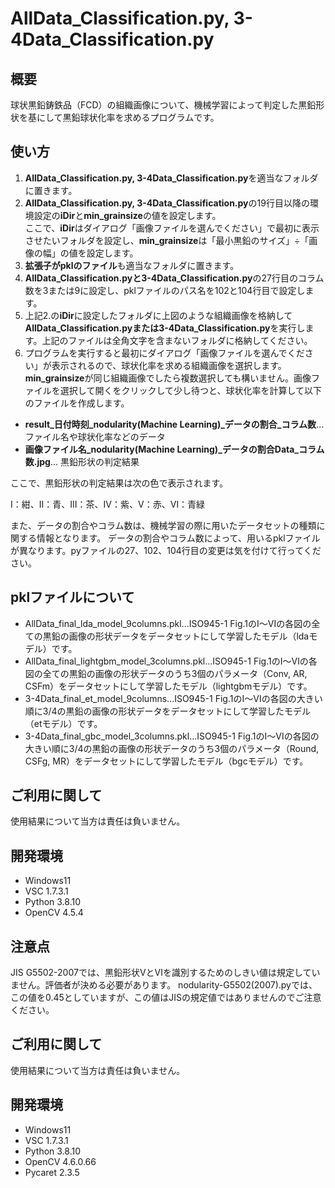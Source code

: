 # AllData_Classification.py, 3-4Data_Classification.py

## 概要

球状黒鉛鋳鉄品（FCD）の組織画像について、機械学習によって判定した黒鉛形状を基にして黒鉛球状化率を求めるプログラムです。

## 使い方

1. **AllData_Classification.py, 3-4Data_Classification.py**を適当なフォルダに置きます。
2. **AllData_Classification.py, 3-4Data_Classification.py**の19行目以降の環境設定の**iDir**と**min_grainsize**の値を設定します。<br>
ここで、**iDir**はダイアログ「画像ファイルを選んでください」で最初に表示させたいフォルダを設定し、**min_grainsize**は「最小黒鉛のサイズ」÷「画像の幅」の値を設定します。
3. **拡張子がpklのファイル**も適当なフォルダに置きます。
4. **AllData_Classification.pyと3-4Data_Classification.py**の27行目のコラム数を3または9に設定し、pklファイルのパス名を102と104行目で設定します。
5. 上記2.の**iDir**に設定したフォルダに上図のような組織画像を格納して**AllData_Classification.pyまたは3-4Data_Classification.py**を実行します。上記のファイルは全角文字を含まないフォルダに格納してください。
6. プログラムを実行すると最初にダイアログ「画像ファイルを選んでください」が表示されるので、球状化率を求める組織画像を選択します。**min_grainsize**が同じ組織画像でしたら複数選択しても構いません。画像ファイルを選択して開くをクリックして少し待つと、球状化率を計算して以下のファイルを作成します。

- **result_日付時刻_nodularity(Machine Learning)_データの割合_コラム数**...ファイル名や球状化率などのデータ
- **画像ファイル名_nodularity(Machine Learning)_データの割合Data_コラム数.jpg**... 黒鉛形状の判定結果

ここで、黒鉛形状の判定結果は次の色で表示されます。

Ⅰ：紺、Ⅱ：青、Ⅲ：茶、Ⅳ：紫、Ⅴ：赤、Ⅵ：青緑

また、データの割合やコラム数は、機械学習の際に用いたデータセットの種類に関する情報となります。
データの割合やコラム数によって、用いるpklファイルが異なります。pyファイルの27、102、104行目の変更は気を付けて行ってください。

## pklファイルについて

- AllData_final_lda_model_9columns.pkl...ISO945-1 Fig.1のⅠ～Ⅵの各図の全ての黒鉛の画像の形状データをデータセットにして学習したモデル（ldaモデル）です。
- AllData_final_lightgbm_model_3columns.pkl...ISO945-1 Fig.1のⅠ～Ⅵの各図の全ての黒鉛の画像の形状データのうち3個のパラメータ（Conv, AR, CSFm）をデータセットにして学習したモデル（lightgbmモデル）です。
- 3-4Data_final_et_model_9columns...ISO945-1 Fig.1のⅠ～Ⅵの各図の大きい順に3/4の黒鉛の画像の形状データをデータセットにして学習したモデル（etモデル）です。
- 3-4Data_final_gbc_model_3columns.pkl...ISO945-1 Fig.1のⅠ～Ⅵの各図の大きい順に3/4の黒鉛の画像の形状データのうち3個のパラメータ（Round, CSFg, MR）をデータセットにして学習したモデル（bgcモデル）です。

## ご利用に関して

使用結果について当方は責任は負いません。

## 開発環境
- Windows11
- VSC 1.7.3.1
- Python 3.8.10
- OpenCV 4.5.4




## 注意点
JIS G5502-2007では、黒鉛形状ⅤとⅥを識別するためのしきい値は規定していません。評価者が決める必要があります。
nodularity-G5502(2007).pyでは、この値を0.45としていますが、この値はJISの規定値ではありませんのでご注意ください。

## ご利用に関して

使用結果について当方は責任は負いません。

## 開発環境
- Windows11
- VSC 1.7.3.1
- Python 3.8.10
- OpenCV 4.6.0.66
- Pycaret 2.3.5
